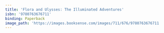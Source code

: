 ```yaml
---
title: 'Flora and Ulysses: The Illuminated Adventures'
isbn: '9780763676711'
binding: Paperback
image_path: 'https://images.booksense.com/images/711/676/9780763676711.jpg'
---
```


